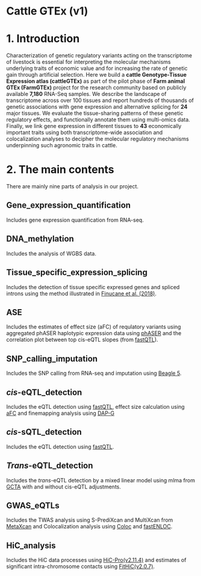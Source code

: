 Cattle GTEx (v1) 
=================
# 1. Introduction
Characterization of genetic regulatory variants acting on the transcriptome of livestock is essential for interpreting the molecular mechanisms underlying traits of economic value and for increasing the rate of genetic gain through artificial selection. Here we build a **cattle Genotype-Tissue Expression atlas (cattleGTEx)** as part of the pilot phase of **Farm animal GTEx (FarmGTEx)** project for the research community based on publicly available **7,180** RNA-Seq samples. We describe the landscape of transcriptome across over 100 tissues and report hundreds of thousands of genetic associations with gene expression and alternative splicing for **24** major tissues. We evaluate the tissue-sharing patterns of these genetic regulatory effects, and functionally annotate them using multi-omics data. Finally, we link gene expression in different tissues to **43** economically important traits using both transcriptome-wide association and colocalization analyses to decipher the molecular regulatory mechanisms underpinning such agronomic traits in cattle. 

# 2. The main contents
There are mainly nine parts of analysis in our project. 

## Gene_expression_quantification
Includes gene expression quantification from RNA-seq.

## DNA_methylation
Includes the analysis of WGBS data.

## Tissue_specific_expression_splicing
Includes the detection of tissue specific expressed genes and spliced introns using the method illustrated in [Finucane et al. (2018)](https://www.nature.com/articles/s41588-018-0081-4).

## ASE
Includes the estimates of effect size (aFC) of requlatory variants using aggregated phASER haplotypic expression data using [phASER](https://github.com/secastel/phaser) and the correlation plot between top cis-eQTL slopes (from [fastQTL](https://github.com/francois-a/fastqtl)).

## SNP_calling_imputation
Includes the SNP calling from RNA-seq and imputation using [Beagle 5](https://faculty.washington.edu/browning/beagle/beagle.html).

## *cis*-eQTL_detection
Includes the eQTL detection using [fastQTL](https://github.com/francois-a/fastqtl), effect size calculation using [aFC](https://github.com/secastel/aFC) and finemapping analysis using [DAP-G](https://github.com/xqwen/dap)

## *cis*-sQTL_detection
Includes the eQTL detection using [fastQTL](https://github.com/francois-a/fastqtl).

## *Trans*-eQTL_detection
Includes the *trans*-eQTL detection by a mixed linear model using mlma from [GCTA](https://yanglab.westlake.edu.cn/software/gcta/#Overview) with and without cis-eQTL adjustments.

##  GWAS_eQTLs
Includes the TWAS analysis using S-PrediXcan and MultiXcan from [MetaXcan](https://github.com/hakyimlab/MetaXcan) and Colocalization analysis using [Coloc](https://github.com/chr1swallace/coloc) and [fastENLOC](https://github.com/xqwen/fastenloc).

## HiC_analysis
Includes the HiC data processes using [HiC-Pro(v2.11.4)](https://github.com/nservant/HiC-Pro) and estimates of significant intra-chromosome contacts using [FitHiC(v2.0.7)](https://github.com/ay-lab/fithic).



